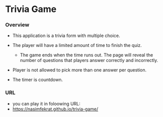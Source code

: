 # Trivia Game

### Overview

* This application is a trivia form with multiple choice.

* The player will have a limited amount of time to finish the quiz. 

  * The game ends when the time runs out. The page will reveal the number of questions that players answer correctly and incorrectly.

* Player is not allowed to pick more than one answer per question.

* The timer is countdown.

### URL
* you can play it in foloowing URL:
 * https://nasimfekrat.github.io/trivia-game/
